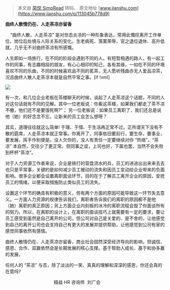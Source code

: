 > 本文由 [简悦 SimpRead](http://ksria.com/simpread/) 转码， 原文地址 [www.jianshu.com](https://www.jianshu.com/p/113045b778d9)

**曲终人散情仍在、人走茶凉亦留香**

    “曲终人散，人走茶凉” 是对世态炎凉的一种形象表达，常用此慨叹离开工作单位、岗位后处境与人际关系的变化。生老病死、落寞荣辱，官之退位退休、高升低就，几乎无不对曲终茶凉有所感慨。

人生即如一场旅行，在不同的阶段会遇到不同的人，有短暂相遇的路人，有一起工作的同事，有志趣相投的朋友，有心心相印的知己，各有其缘，一如在不同的环境喜欢不同的乐曲，不同的时候喜欢品不同的茗茶，无人愿听残曲亦无人爱品凉茶，况且曲终人散人走茶凉本就是自然平常之事。[if !vml]

![](http://upload-images.jianshu.io/upload_images/19026020-a7f25d48bc4ce45f.png)

有一次，和几位企业老板在茶楼聊天的时候，谈起了人走茶凉这个话题，不同的人对这句话就有不同的见解。其中一位老板说：你看这茶楼，如果我们都走了茶不凉不撤，他们还不是要饿死啊?”； 另一位老板说：如果员工离职了，我们还总是说他（她）的好念念不忘，让新来的员工会怎么想呀？

其实，道理往往就这么简单! 于理、于情、于生活再正常不过，正所谓天下没有不散的筵席，人走茶凉本就正常事。你离开了，同事依旧要前行，要生存，要事业，要发展，挥手作别便是。没人欠你的，没人有责任一定要继续对你 “热络”。“茶凉” 本自然，交往少了更正常。但同事之谊，上司也好，下属也罢，当然不会失败到杯杯“茶凉”。

对于人力资源工作者来说，企业是铁打的营盘流水的兵，员工的进进出出来来去去也只是平常事，关键的是如何减少员工被动的流失和因员工变动给企业带来的负面影响。很多企业都会设置离职面谈环节，目的在于了解员工离开企业的原因，安抚员工的情绪，以便采取措施防止类似员工的流失。

设置这个环节的确具有积极的意义，但有两个方面的原因可能导致这一环节失去意义。一方面人力资源的规律告诉我们，离职者告诉我们的离职的原因都不是他（她）离职的真正原因；另上方面企业内刻板的冰冷的离职流程会毁了你面谈所有的努力。所以，在离职的设计上，在离职的面谈技巧上就需要有一定的要求，要让员工感受到虽然是自己离开的公司，但公司对自己是关爱的、是不舍的，让他感觉到自己的离开公司也会支持自己有更大的发展并提供帮助，让他感觉到公司有家的感觉同事依然有感情。

曲终人散情仍在、人走茶凉亦留香，商业社会固然深受经济导向的影响，但诚信、感恩、合作、双赢依然会是长期发展的核心支撑。基于帮助人成长、基于和协多赢的发展，

任何人的 “茶凉” 与否，除了淡淡的一笑、真真的理解和深深的感恩，你还会真的在意吗?

                                       精益 HR 咨询师  刘广会